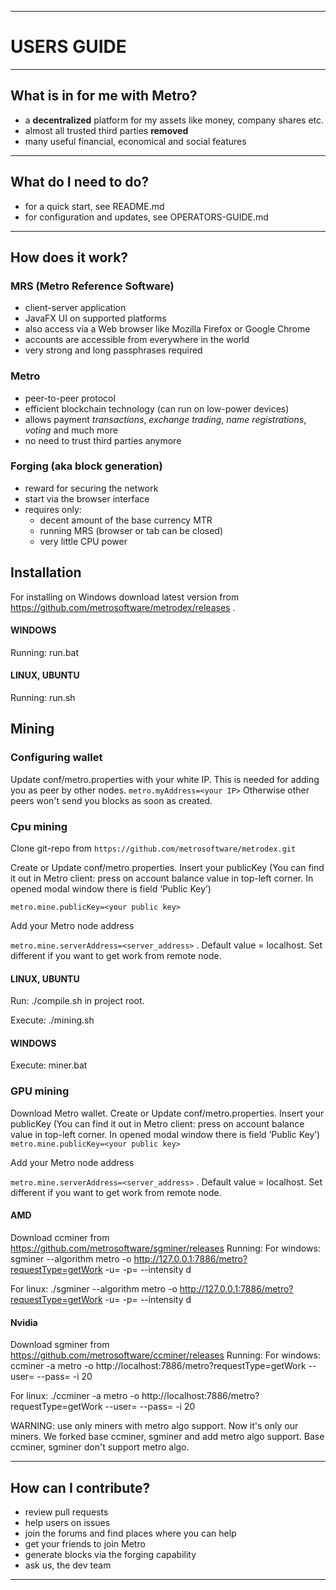 ----
# USERS GUIDE #

----
## What is in for me with Metro? ##

  - a **decentralized** platform for my assets like money, company shares etc.
  - almost all trusted third parties **removed**
  - many useful financial, economical and social features

----
## What do I need to do? ##

  - for a quick start, see README.md
  - for configuration and updates, see OPERATORS-GUIDE.md

----
## How does it work? ##

### MRS (Metro Reference Software) ###

  - client-server application
  - JavaFX UI on supported platforms
  - also access via a Web browser like Mozilla Firefox or Google Chrome
  - accounts are accessible from everywhere in the world
  - very strong and long passphrases required

### Metro ###

  - peer-to-peer protocol
  - efficient blockchain technology (can run on low-power devices)
  - allows payment *transactions*, *exchange trading*, *name registrations*, *voting* and much more
  - no need to trust third parties anymore

### Forging (aka block generation) ###

  - reward for securing the network
  - start via the browser interface
  - requires only:
    - decent amount of the base currency MTR
    - running MRS (browser or tab can be closed)
    - very little CPU power

## Installation ##
For installing on Windows download latest version from https://github.com/metrosoftware/metrodex/releases .

#### WINDOWS ####
Running: run.bat

#### LINUX, UBUNTU ####
Running: run.sh 


## Mining ###

### Configuring wallet ###
Update conf/metro.properties with your white IP. This is needed for adding you as peer by other nodes.
`metro.myAddress=<your IP>`
Otherwise other peers won't send you blocks as soon as created.

### Cpu mining ###

Clone git-repo from `https://github.com/metrosoftware/metrodex.git`

Create or Update conf/metro.properties. Insert your publicKey (You can find it out in Metro client: press on account balance value in top-left corner. In opened modal window there is field ‘Public Key’)

`metro.mine.publicKey=<your public key>`

Add your Metro node address

`metro.mine.serverAddress=<server_address>` . Default value = localhost. Set different if you want to get work from remote node. 

#### LINUX, UBUNTU ####
Run: ./compile.sh in project root.

Execute: ./mining.sh

#### WINDOWS ####

Execute: miner.bat



### GPU mining ###
Download Metro wallet.
Create or Update conf/metro.properties. Insert your publicKey (You can find it out in Metro client: press on account balance value in top-left corner. In opened modal window there is field ‘Public Key’)
`metro.mine.publicKey=<your public key>`

Add your Metro node address

`metro.mine.serverAddress=<server_address>` . Default value = localhost. Set different if you want to get work from remote node.


#### AMD #### 
Download ccminer from https://github.com/metrosoftware/sgminer/releases
Running: 
For windows:
sgminer --algorithm metro -o http://127.0.0.1:7886/metro?requestType=getWork -u= -p= --intensity d

For linux:
./sgminer --algorithm metro -o http://127.0.0.1:7886/metro?requestType=getWork -u= -p= --intensity d


#### Nvidia #### 
Download sgminer from https://github.com/metrosoftware/ccminer/releases
Running: 
For windows:
ccminer -a metro -o http://localhost:7886/metro?requestType=getWork --user= --pass= -i 20

For linux:
./ccminer -a metro -o http://localhost:7886/metro?requestType=getWork --user= --pass= -i 20


WARNING: use only miners with metro algo support. Now it's only our miners. We forked base ccminer, sgminer and add metro algo support. Base ccminer, sgminer don't support metro algo. 

----
## How can I contribute? ##

  - review pull requests
  - help users on issues
  - join the forums and find places where you can help
  - get your friends to join Metro
  - generate blocks via the forging capability
  - ask us, the dev team

----